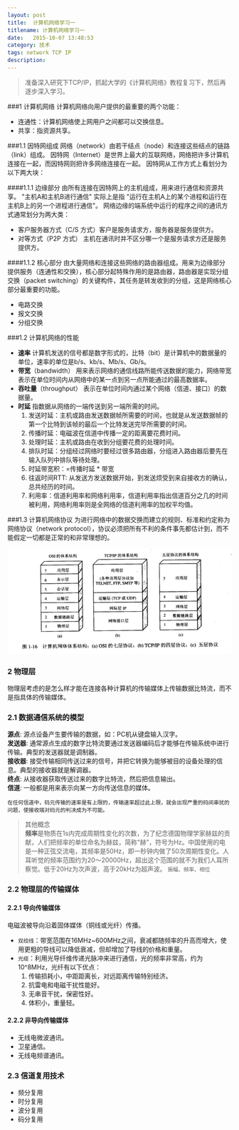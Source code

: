```yaml
---
layout: post
title:  计算机网络学习一
titlename: 计算机网络学习一
date:   2015-10-07 13:48:53 
category: 技术
tags: network TCP IP
description:
---
```


>准备深入研究下TCP/IP，抓起大学的《计算机网络》教程复习下，然后再逐步深入学习。

###1 计算机网络
计算机网络向用户提供的最重要的两个功能：

- 连通性：计算机网络使上网用户之间都可以交换信息。
- 共享：指资源共享。

###1.1 因特网组成
网络（network）由若干结点（node）和连接这些结点的链路（link）组成。
因特网（Internet）是世界上最大的互联网络，网络把许多计算机连接在一起，而因特网则把许多网络连接在一起。
因特网从工作方式上看划分为以下两大块：

####1.1.1 边缘部分
由所有连接在因特网上的主机组成，用来进行通信和资源共享。
"主机A和主机B进行通信" 实际上是指 "运行在主机A上的某个进程和运行在主机B上的另一个进程进行通信"。
网络边缘的端系统中运行的程序之间的通讯方式通常划分为两大类：

- 客户服务器方式（C/S 方式）客户是服务请求方，服务器是服务提供方。
-  对等方式（P2P 方式） 主机在通讯时并不区分哪一个是服务请求方还是服务提供方。

####1.1.2 核心部分
由大量网络和连接这些网络的路由器组成。用来为边缘部分提供服务（连通性和交换），核心部分起特殊作用的是路由器，路由器是实现分组交换（packet switching）的关键构件，其任务是转发收到的分组，这是网络核心部分最重要的功能。

- 电路交换
- 报文交换
- 分组交换
 
###1.2 计算机网络的性能

- **速率** 计算机发送的信号都是数字形式的，比特（bit）是计算机中的数据量的单位，速率的单位是b/s、kb/s、Mb/s、Gb/s。
- **带宽**（bandwidth） 
用来表示网络的通信线路所能传送数据的能力，网络带宽表示在单位时间内从网络中的某一点到另一点所能通过的最高数据率。
- **吞吐量**（throughput） 表示在单位时间内通过某个网络（信道、接口）的数据量。
- **时延** 指数据从网络的一端传送到另一端所需的时间。
  1. 发送时延：主机或路由发送数据帧所需要的时间，也就是从发送数据帧的第一个比特到该帧的最后一个比特发送完毕所需要的时间。
  2. 传播时延：电磁波在信道中传播一定的距离要花费时间。
  3. 处理时延：主机或路由在收到分组要花费的处理时间。
  4. 排队时延：分组经过网络时要经过很多路由器，分组进入路由器后要先在输入队列中排队等待处理。
  5. 时延带宽积：=传播时延 * 带宽
  6. 往返时间RTT:  从发送方发送数据开始，到发送烦受到来自接收方的确认，总共经历的时间。
  7. 利用率：信道利用率和网络利用率，信道利用率指出信道百分之几的时间被利用，网络利用率则是全网络的信道利用率的加权平均值。

###1.3 计算机网络协议
 为进行网络中的数据交换而建立的规则、标准和约定称为网络协议（network protocol），协议必须把所有不利的条件事先都估计到，而不能假定一切都是正常的和非常理想的。

![Alt text](/public/img/technology/network-1.png)

### 2 物理层
物理层考虑的是怎么样才能在连接各种计算机的传输媒体上传输数据比特流，而不是指具体的传输媒体。
### 2.1 数据通信系统的模型

**源点**: 源点设备产生要传输的数据，如：PC机从键盘输入汉字。<br>
**发送器**: 通常源点生成的数字比特流要通过发送器编码后才能够在传输系统中进行传输。典型的发送器就是调制器。<br>
**接收器**: 接受传输相同传送过来的信号，并把它转换为能够被目的设备处理的信息。典型的接收器就是解调器。<br>
**终点**: 从接收器获取传送过来的数字比特流，然后把信息输出。<br>
**信道**: 一般都是用来表示向某一方向传送信息的媒体。<br>

`在任何信道中，码元传输的速率是有上限的，传输速率超过此上限，就会出现严重的码间串扰的问题，使接收端对码元的判决成为不可能。` 

>其他概念<br>
>**频率**是物质在1s内完成周期性变化的次数，为了纪念德国物理学家赫兹的贡献，人们把频率的单位命名为赫兹，简称“赫”，符号为Hz。中国使用的电是一种正弦交流电，其频率是50Hz，即一秒钟内做了50次周期性变化。人耳听觉的频率范围约为20～20000Hz，超出这个范围的就不为我们人耳所察觉。低于20Hz为次声波，高于20kHz为超声波。
`振幅、频率、相位`

### 2.2 物理层的传输媒体
#### 2.2.1 导向传输媒体
电磁波被导向沿着固体媒体（铜线或光纤）传播。

- `双绞线`：带宽范围在16MHz~600MHz之间，衰减都随频率的升高而增大，使用更粗的导线可以降低衰减，但却增加了导线的价格和重量。
- `光缆`：利用光导纤维传递光脉冲来进行通信，光的频率非常高，约为10^8MHz，光纤有以下优点：
  1. 传输损耗小，中距距离长，对远距离传输特别经济。
  2. 抗雷电和电磁干扰性能好。
  3. 无串音干扰，保密性好。
  4. 体积小，重量轻。

#### 2.2.2 非导向传输媒体

- 无线电微波通讯。
- 卫星通信。
- 无线电频谱通讯。

### 2.3 信道复用技术

- 频分复用
- 时分复用
- 波分复用
- 码分复用









    



